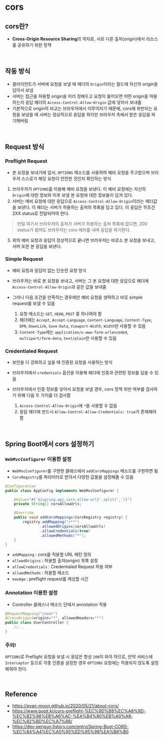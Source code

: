 # cors

## cors란?
* **Cross-Origin Resource Sharing**의 약자로, 서로 다른 출처(origin)에서 리소스를 공유하기 위한 정책

<br>

## 작동 방식
* 클라이언트가 서버에 요청을 보낼 때 헤더의 `Origin`이라는 필드에 자신의 origin을 담아서 보냄
* 서버는 접근을 허용할 origin을 미리 정해두고 요청이 들어오면 어떤 origin을 허용하는지 응답 헤더의 `Access-Control-Allow-Origin` 값에 넣어서 보내줌
* 기본적으로 origin의 비교는 브라우저에서 이루어지기 때문에, cors에 위반되는 요청을 보냈을 때 서버는 정상적으로 응답을 하지만 브라우저 측에서 받은 응답을 파기해버림

<br>

## Request 방식

### Preflight Request
* 본 요청을 보내기에 앞서, `OPTIONS` 메소드를 사용하여 예비 요청을 주고받으며 브라우저 스스로가 해당 요청이 안전한 것인지 확인하는 방식
1. 브라우저가 `OPTIONS`를 이용해 예비 요청을 보낸다. 이 예비 요청에는 자신의 `Origin`에 대한 정보와 이후 보낼 본 요청에 대한 정보들이 담겨 있다.
2. 서버는 예비 요청에 대한 응답으로  `Access-Control-Allow-Origin`이라는 헤더값을 보낸다. 이 헤더는 서버가 허용하는 출처의 목록을 담고 있다. 이 응답은 무조건 2XX status로 전달되어야 한다.
> 만일 여기서 브라우저의 출처가 서버가 허용하는 출처 목록에 없다면, 200 status가 왔어도 브라우저는 cors 에러를 내며 응답을 파기한다.
3. 위의 예비 요청과 응답이 정상적으로 끝나면 브라우저는 비로소 본 요청을 보내고, 서버 또한 본 응답을 보낸다.

### Simple Request
* 예비 요청과 응답이 없는 단순한 요청 방식
* 브라우저는 바로 본 요청을 보내고, 서버는 그 본 요청에 대한 응답으로 헤더에 `Access-Control-Allow-Origin`과 같은 값을 보내줌
* 그러나 다음 조건을 만족하는 경우에만 예비 요청을 생략하고 바로 simple request를 보낼 수 있음

  1. 요청 메소드는 `GET`, `HEAD`, `POST` 중 하나여야 함
  2. 헤더에는 `Accept`, `Accept-Language`, `Content-Language`, `Content-Type`, `DPR`, `DownLink`, `Save-Data`, `Viewport-Width`, `Width`만 사용할 수 있음
  3. `Content-Type`에는 `application/x-www-form-urlencoded`, `multipart/form-data`, `text/plain`만 사용할 수 있음

### Credentialed Request
* 보안을 더 강화하고 싶을 때 인증된 요청을 사용하는 방식
* 브라우저에서 `credentials` 옵션을 이용해 헤더에 인증과 관련된 정보를 담을 수 있음
* 브라우저에서 인증 정보를 넣어서 요청을 보낼 경우, cors 정책 위반 여부를 검사하기 위해 다음 두 가지를 더 검사함

  1. `Access-Control-Allow-Origin`에 `*`을 사용할 수 없음
  2. 응답 헤더에 반드시 `Allow-Control-Allow-Credentials: true`가 존재해야 함

<br>

## Spring Boot에서 cors 설정하기

### `WebMvcConfigurer` 이용한 설정
* `WebMvcConfigurer`를 구현한 클래스에서 `addCorsMappings` 메소드를 구현하면 됨
* `CorsRegistry`를 파라미터로 받아서 다양한 값들을 설정해줄 수 있음
```java
@Configuration
public class AppConfig implements WebMvcConfigurer {

    @Value("#{'${spring.api.cors-allow-url}'.split(',')}")
    private String[] corsAllowUrls;

    @Override
    public void addCorsMappings(CorsRegistry registry) {
        registry.addMapping("/**")
                .allowedOrigins(corsAllowUrls)
                .allowCredentials(true)
                .allowedMethods("*");
    }
}
```
* `addMapping` : cors를 적용할 URL 패턴 정의
* `allwedOrigins` : 허용할 출처(origin) 목록 설정
* `allowCredentials` : Credentialed Request 허용 여부
* `allwedMethods` : 허용할 메소드
* `maxAge` : preflight request를 캐싱할 시간

### Annotation 이용한 설정
* Controller 클래스나 메소드 단에서 annotation 적용
```java
@RequestMapping("/user")
@CrossOrigin(origins="*", allowedHeaders="*")
public class UserController {
    //...
}
```

### 주의!
`OPTIONS`로 Preflight 요청을 보낼 시 응답은 항상 `200`이 와야 하므로, 만약 서비스에 `Interceptor` 등으로 각종 인증을 설정한 경우 `OPTIONS` 요청에는 적용되지 않도록 설정해줘야 한다.

<br>

## Reference
* <https://evan-moon.github.io/2020/05/21/about-cors/>
* <https://www.popit.kr/cors-preflight-%EC%9D%B8%EC%A6%9D-%EC%B2%98%EB%A6%AC-%EA%B4%80%EB%A0%A8-%EC%82%BD%EC%A7%88/>
* <https://dev-pengun.tistory.com/entry/Spring-Boot-CORS-%EC%84%A4%EC%A0%95%ED%95%98%EA%B8%B0>